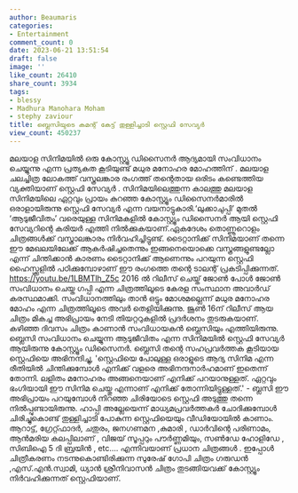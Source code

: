 ```yaml
---
author: Beaumaris
categories:
- Entertainment
comment_count: 0
date: 2023-06-21 13:51:54
draft: false
image: ''
like_count: 26410
share_count: 3934
tags:
- blessy
- Madhura Manohara Moham
- stephy zaviour
title: ബ്ലെസിയുടെ കമന്റ് കേട്ട് തുള്ളിച്ചാടി സ്റ്റെഫി സേവ്യർ
view_count: 450237
---
```


മലയാള സിനിമയിൽ ഒരു കോസ്റ്റ്യൂ ഡിസൈനർ ആദ്യമായി സംവിധാനം ചെയ്യുന്നു എന്ന പ്രത്യകത കൂടിയുണ്ട് മധുര മനോഹര മോഹത്തിന് . മലയാള ചലച്ചിത്ര ലോകത്ത് വസ്ത്രലങ്കാര രംഗത്ത് തന്റെതായ ഒരിടം കണ്ടെത്തിയ വ്യക്തിയാണ് സ്റ്റെഫി സേവ്യർ . സിനിമയിലെത്തുന്ന കാലത്തു മലയാള സിനിമയിലെ ഏറ്റവും പ്രായം കുറഞ്ഞ കോസ്റ്റ്യൂം ഡിസൈനര്‍മാരില്‍ ഒരാളായിരുന്നു സ്റ്റെഫി സേവ്യർ എന്ന വയനാട്ടുകാരി.‘ലുക്കാചുപ്പി’ മുതല്‍ ‘ആടുജീവിതം’ വരെയുള്ള സിനിമകളില്‍ കോസ്റ്റ്യൂം ഡിസൈനര്‍ ആയി സ്റ്റെഫി സേവ്യറിന്റെ കരിയര്‍ എത്തി നില്‍ക്കുകയാണ്.ഏകദേശം തൊണ്ണൂറൊളം ചിത്രങ്ങൾക്ക് വസ്ത്രാലങ്കാരം നിർവഹിച്ചിട്ടുണ്ട്‌. ടൈറ്റാനിക്ക് സിനിമയാണ് തന്നെ ഈ മേഖലയിലേക്ക് ആകര്‍ഷിച്ചതെന്നും ഇങ്ങനെയൊക്കെ വസ്ത്രങ്ങളുണ്ടല്ലോ എന്ന് ചിന്തിക്കാന്‍ കാരണം ടൈറ്റാനിക്ക് ആണെന്നും പറയുന്ന സ്റ്റെഫി ഹൈസ്ക്കൂളില്‍ പഠിക്കുമ്പോഴാണ് ഈ രംഗത്തെ തന്റെ ടാലന്റ് പ്രകടിപ്പിക്കുന്നത്. https://youtu.be/1LBMTlh_Z5c 2016 ൽ റിലീസ് ചെയ്ത് ജോൺ പോൾ ജോൺ സംവിധാനം ചെയ്ത ഗപ്പി എന്ന ചിത്രത്തിലൂടെ കേരള സംസ്ഥാന അവാർഡ് കരസ്ഥമാക്കി. സംവിധാനത്തിലും താന്‍ ഒട്ടും മോശമല്ലെന്ന് മധുര മനോഹര മോഹം എന്ന ചിത്രത്തിലൂടെ അവര്‍ തെളിയിക്കുന്നു. ജൂൺ 16ന് റിലീസ് ആയ ചിത്രം മികച്ച അഭിപ്രായം നേടി തിയറ്ററുകളിൽ പ്രദർശനം തുടരുകയാണ്. കഴിഞ്ഞ ദിവസം ചിത്രം കാണാൻ സംവിധായകൻ ബ്ലെസിയും എത്തിയിരുന്നു. ബ്ലെസി സംവിധാനം ചെയ്യുന്ന ആടുജീവിതം എന്ന സിനിമയിൽ സ്റ്റെഫി സേവ്യർ ആയിരുന്നു കോസ്റ്റ്യൂം ഡിസൈനർ. ബ്ലെസി തന്റെ സഹപ്രവർത്തക കൂടിയായ സ്റ്റെഫിയെ അഭിനന്ദിച്ചു, 'സ്റ്റെഫിയെ പോലുള്ള ഒരാളുടെ ആദ്യ സിനിമ എന്ന രീതിയിൽ ചിന്തിക്കുമ്പോൾ എനിക്ക് വളരെ അഭിനന്ദനാർഹമാണ് ഇതെന്ന് തോന്നി. ലളിതം മനോഹരം അങ്ങനെയാണ് എനിക്ക് പറയാനുള്ളത്. ഏറ്റവും ഭംഗിയായി ഈ സിനിമ ചെയ്തു എന്നാണ് എനിക്ക് തോന്നിയിട്ടുള്ളത്.' - ബ്ലസി ഈ അഭിപ്രായം പറയുമ്പോൾ നിറഞ്ഞ ചിരിയോടെ സ്റ്റെഫി അടുത്തു തന്നെ നിൽപ്പുണ്ടായിരുന്നു. ഹാപ്പി അല്ലേയെന്ന് മാധ്യമപ്രവർത്തകർ ചോദിക്കുമ്പോൾ ചിരിച്ചുകൊണ്ട് തുള്ളിച്ചാടി പോകുന്ന സ്റ്റെഫിയെയും വീഡിയോയില്‍ കാണാം. ആറാട്ട്, ഗ്രേറ്റ്ഫാദർ, ചതുരം, ജനഗണമന ,കുമാരി , ഡാർവിന്റെ പരിണാമം, ആൻമരിയ കലപ്പിലാണ് , വിജയ് സൂപ്പറും പൗർണ്ണമിയും, സൺഡേ ഹോളിഡേ , സിബിഐ 5 ദി ബ്രയിൻ , etc…. എന്നിവയാണ് പ്രധാന ചിത്രങ്ങൾ . ഇപ്പോൾ ചിത്രീകരണം നടന്നുകൊണ്ടിരിക്കുന്ന സുരേഷ് ഗോപി ചിത്രം ഗരുഡൻ ,എസ്.എൻ.സ്വാമി, ധ്യാൻ ശ്രീനിവാസൻ ചിത്രം തുടങ്ങിയവക്ക് കോസ്റ്റ്യൂം നിർവഹിക്കുന്നത് സ്റ്റെഫിയാണ്.